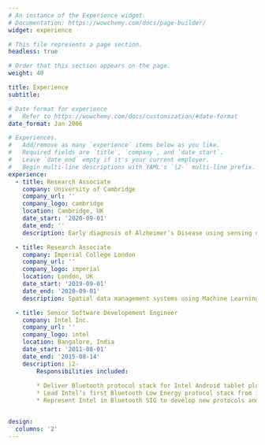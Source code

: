 ```yaml
---
# An instance of the Experience widget.
# Documentation: https://wowchemy.com/docs/page-builder/
widget: experience

# This file represents a page section.
headless: true

# Order that this section appears on the page.
weight: 40

title: Experience
subtitle:

# Date format for experience
#   Refer to https://wowchemy.com/docs/customization/#date-format
date_format: Jan 2006

# Experiences.
#   Add/remove as many `experience` items below as you like.
#   Required fields are `title`, `company`, and `date_start`.
#   Leave `date_end` empty if it's your current employer.
#   Begin multi-line descriptions with YAML's `|2-` multi-line prefix.
experience:
  - title: Research Associate
    company: University of Cambridge
    company_url: ''
    company_logo: cambridge
    location: Cambridge, UK
    date_start: '2020-09-01'
    date_end: ''
    description: Early diagnosis of Alzheimer’s Disease using sensing data from mobile phones

  - title: Research Associate
    company: Imperial College London
    company_url: ''
    company_logo: imperial
    location: London, UK
    date_start: '2019-09-01'
    date_end: '2020-09-01'
    description: Spatial data management systems using Machine Learning 

  - title: Senior Software Developement Engineer
    company: Intel Inc.
    company_url: ''
    company_logo: intel
    location: Bangalore, India
    date_start: '2011-08-01'
    date_end: '2015-08-14'
    description: |2-
        Responsibilities included:
        
        * Deliver Bluetooth protocol stack for Intel Android tablet platforms
        * Lead Intel’s first Bluetooth Low Energy protocol stack from ideation to productization
        * Represent Intel in Bluetooth SIG to develop new protocols and to test interoperability across industries


design:
  columns: '2'
---
```


